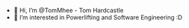 - 👋 Hi, I’m @TomMhee - Tom Hardcastle
- 👀 I’m interested in Powerlifting and Software Engineering :D
  
<!---
TomMhee/TomMhee is a ✨ special ✨ repository because its `README.md` (this file) appears on your GitHub profile.
You can click the Preview link to take a look at your changes.
--->
